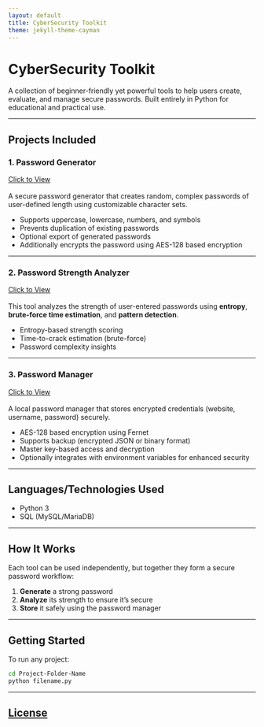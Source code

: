 ```yaml
---
layout: default
title: CyberSecurity Toolkit
theme: jekyll-theme-cayman
---
```


# CyberSecurity Toolkit

A collection of beginner-friendly yet powerful tools to help users create, evaluate, and manage secure passwords. Built entirely in Python for educational and practical use.

---

## Projects Included

### 1. Password Generator
[Click to View](https://github.com/Avik43218/CyberSecurityToolkit/tree/main/UniquePasswordGenerator)<br /><br />
A secure password generator that creates random, complex passwords of user-defined length using customizable character sets.

- Supports uppercase, lowercase, numbers, and symbols
- Prevents duplication of existing passwords
- Optional export of generated passwords
- Additionally encrypts the password using AES-128 based encryption

---

### 2. Password Strength Analyzer
[Click to View](https://github.com/Avik43218/CyberSecurityToolkit/tree/main/SecurePasswordEvaluator)<br /><br />
This tool analyzes the strength of user-entered passwords using **entropy**, **brute-force time estimation**, and **pattern detection**.

- Entropy-based strength scoring
- Time-to-crack estimation (brute-force)
- Password complexity insights

---

### 3. Password Manager
[Click to View](https://github.com/Avik43218/CyberSecurityToolkit/tree/main/PasswordVault)<br /><br />
A local password manager that stores encrypted credentials (website, username, password) securely.

- AES-128 based encryption using Fernet
- Supports backup (encrypted JSON or binary format)
- Master key-based access and decryption
- Optionally integrates with environment variables for enhanced security

---

## Languages/Technologies Used

- Python 3
- SQL (MySQL/MariaDB)

---

## How It Works

Each tool can be used independently, but together they form a secure password workflow:

1. **Generate** a strong password
2. **Analyze** its strength to ensure it’s secure
3. **Store** it safely using the password manager

---

## Getting Started

To run any project:

```bash
cd Project-Folder-Name
python filename.py

```
---

## [License](https://github.com/Avik43218/CyberSecurityToolkit/tree/main/LICENSE)

